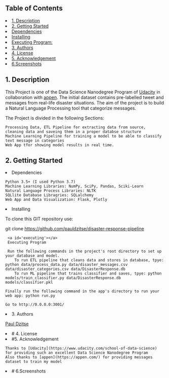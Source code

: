 ## Table of Contents
<li><a href="#intro">1. Description
<li><a href="#getting started">2. Getting Started
    <li><a href="#dependencies">Dependencies
    <li><a href="#installing">Installing
    <li><a href="#executing">Executing Program:
 <li><a href="#authors">3. Authors
 <li><a href="#License">4. License
 <li><a href="#acknowledgement">5. Acknowledgement
 <li><a href="#screenshots">6.Screenshots


 <a id='intro'></a>
 ## 1. Description

This Project is one of the Data Science Nanodegree Program of [Udacity](https://www.udacity.com/school-of-data-science) in collaboration with  [appen](https://appen.com/). The initial dataset contains pre-labelled tweet and messages from real-life disaster situations. The aim of the project is to build a Natural Language Processing tool that categorize messages.

The Project is divided in the following Sections:

    Processing Data, ETL Pipeline for extracting data from source, cleaning data and saveing them in a proper databse structure
    Machine Learning Pipeline for training a model to be able to classify text message in categories
    Web App tfor showing model results in real time.
      
<a id='getting started'></a>
## 2. Getting Started


  <li><a id='dependencies'></a>
    Dependencies

    Python 3.5+ (I used Python 3.7)
    Machine Learning Libraries: NumPy, SciPy, Pandas, Sciki-Learn
    Natural Language Process Libraries: NLTK
    SQLlite Database Libraqries: SQLalchemy
    Web App and Data Visualization: Flask, Plotly

   <li><a id='installing'></a>
    Installing

To clone this GIT repository use:

git clone https://github.com/pauldzitse/disaster-response-pipeline

     <a id='executing'></a>
     Executing Program

     Run the following commands in the project's root directory to set up your database and model.
        To run ETL pipeline that cleans data and stores in database, tpye: python data/process_data.py data/disaster_messages.csv data/disaster_categories.csv data/DisasterResponse.db
        To run ML pipeline that trains classifier and saves, tpye: python models/train_classifier.py data/DisasterResponse.db models/classifier.pkl

    Finally run the following command in the app's directory to run your web app: python run.py

    Go to http://0.0.0.0:3001/


     
<li><a id='authors'>
 3. Authors  

[Paul Dzitse](https://github.com/pauldzitse)
        
  
<li><a id='License'></a>
# 4. License
   
<li><a id='acknowledgement'></a>
#5. Acknowledgement
    
    Thanks to [Udacity](https://www.udacity.com/school-of-data-science) for providing such an excellent Data Science Nanodegree Program
    Also thanks to [appen](https://appen.com/) for providing messages dataset to train my model
    
    
<li><a id='screenshots'></a>
# 6.Screenshots
    
    

    
    
